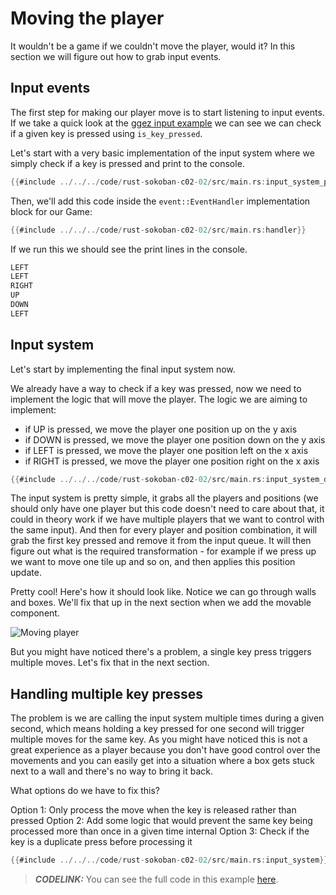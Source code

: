 # Moving the player

It wouldn't be a game if we couldn't move the player, would it? In this section we will figure out how to grab input events.

## Input events

The first step for making our player move is to start listening to input events. If we take a quick look at the [ggez input example](https://github.com/ggez/ggez/blob/master/examples/input_test.rs#L59) we can see we can check if a given key is pressed using `is_key_pressed`.

Let's start with a very basic implementation of the input system where we simply check if a key is pressed and print to the console.

```rust
{{#include ../../../code/rust-sokoban-c02-02/src/main.rs:input_system_print}}
```

Then, we'll add this code inside the `event::EventHandler` implementation block for our Game:

```rust
{{#include ../../../code/rust-sokoban-c02-02/src/main.rs:handler}}
```

If we run this we should see the print lines in the console.

```sh
LEFT
LEFT
RIGHT
UP
DOWN
LEFT
```

## Input system

Let's start by implementing the final input system now.

We already have a way to check if a key was pressed, now we need to implement the logic that will move the player. The logic we are aiming to implement:

* if UP is pressed, we move the player one position up on the y axis
* if DOWN is pressed, we move the player one position down on the y axis
* if LEFT is pressed, we move the player one position left on the x axis
* if RIGHT is pressed, we move the player one position right on the x axis

```rust
{{#include ../../../code/rust-sokoban-c02-02/src/main.rs:input_system_duplicate}}
```

The input system is pretty simple, it grabs all the players and positions (we should only have one player but this code doesn't need to care about that, it could in theory work if we have multiple players that we want to control with the same input). And then for every player and position combination, it will grab the first key pressed and remove it from the input queue. It will then figure out what is the required transformation - for example if we press up we want to move one tile up and so on, and then applies this position update.

Pretty cool! Here's how it should look like. Notice we can go through walls and boxes. We'll fix that up in the next section when we add the movable component.

![Moving player](./images/input.gif)

But you might have noticed there's a problem, a single key press triggers multiple moves. Let's fix that in the next section.

## Handling multiple key presses

The problem is we are calling the input system multiple times during a given second, which means holding a key pressed for one second will trigger multiple moves for the same key. As you might have noticed this is not a great experience as a player because you don't have good control over the movements and you can easily get into a situation where a box gets stuck next to a wall and there's no way to bring it back.

What options do we have to fix this?

Option 1: Only process the move when the key is released rather than pressed
Option 2: Add some logic that would prevent the same key being processed more than once in a given time internal
Option 3: Check if the key is a duplicate press before processing it

```rust
{{#include ../../../code/rust-sokoban-c02-02/src/main.rs:input_system}}
```

> **_CODELINK:_**  You can see the full code in this example [here](https://github.com/iolivia/rust-sokoban/tree/master/code/rust-sokoban-c02-02).
